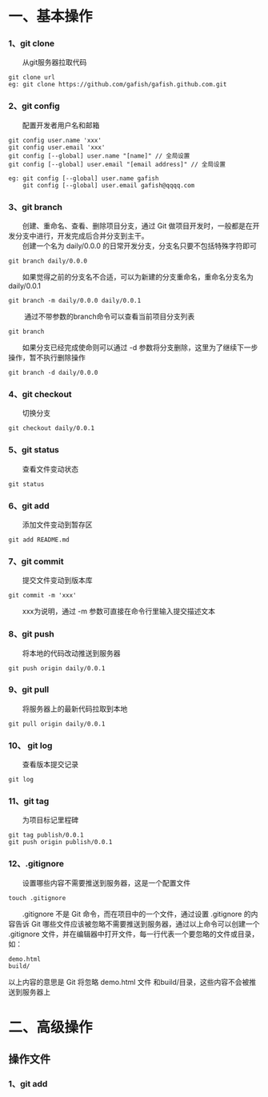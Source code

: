 # 一、基本操作
### 1、git clone
&emsp;&emsp;从git服务器拉取代码

    git clone url
    eg: git clone https://github.com/gafish/gafish.github.com.git
    
### 2、git config
&emsp;&emsp;配置开发者用户名和邮箱

    git config user.name 'xxx'
    git config user.email 'xxx'
    git config [--global] user.name "[name]" // 全局设置
    git config [--global] user.email "[email address]" // 全局设置
    
    eg: git config [--global] user.name gafish
        git config [--global] user.email gafish@qqqq.com
        
### 3、git branch
&emsp;&emsp;创建、重命名、查看、删除项目分支，通过 Git 做项目开发时，一般都是在开发分支中进行，开发完成后合并分支到主干。<br>
&emsp;&emsp;创建一个名为 daily/0.0.0 的日常开发分支，分支名只要不包括特殊字符即可

    git branch daily/0.0.0
&emsp;&emsp;如果觉得之前的分支名不合适，可以为新建的分支重命名，重命名分支名为 daily/0.0.1

    git branch -m daily/0.0.0 daily/0.0.1
&emsp;&emsp; 通过不带参数的branch命令可以查看当前项目分支列表

    git branch
&emsp;&emsp;如果分支已经完成使命则可以通过 -d 参数将分支删除，这里为了继续下一步操作，暂不执行删除操作

    git branch -d daily/0.0.0

### 4、git checkout
&emsp;&emsp;切换分支<br>
    
    git checkout daily/0.0.1

### 5、git status
&emsp;&emsp;查看文件变动状态<br>

    git status

### 6、git add
&emsp;&emsp;添加文件变动到暂存区<br>

    git add README.md
    
### 7、git commit
&emsp;&emsp;提交文件变动到版本库<br>

    git commit -m 'xxx'
&emsp;&emsp;xxx为说明，通过 -m 参数可直接在命令行里输入提交描述文本

### 8、git push 
&emsp;&emsp;将本地的代码改动推送到服务器
    
    git push origin daily/0.0.1

### 9、git pull
&emsp;&emsp;将服务器上的最新代码拉取到本地

    git pull origin daily/0.0.1
    
### 10、 git log
&emsp;&emsp;查看版本提交记录

    git log
    
### 11、git tag
&emsp;&emsp;为项目标记里程碑

    git tag publish/0.0.1
    git push origin publish/0.0.1
    
### 12、.gitignore
&emsp;&emsp;设置哪些内容不需要推送到服务器，这是一个配置文件
    
    touch .gitignore
    
&emsp;&emsp;.gitignore 不是 Git 命令，而在项目中的一个文件，通过设置 .gitignore 的内容告诉 Git 哪些文件应该被忽略不需要推送到服务器，通过以上命令可以创建一个 .gitignore 文件，并在编辑器中打开文件，每一行代表一个要忽略的文件或目录，如：

    demo.html
    build/
以上内容的意思是 Git 将忽略 demo.html 文件 和build/目录，这些内容不会被推送到服务器上    


# 二、高级操作
## 操作文件
### 1、git add